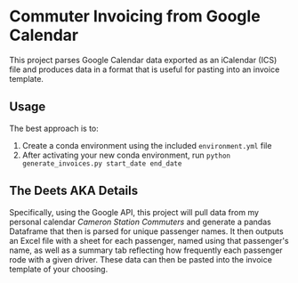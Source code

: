 # Commuter Invoicing from Google Calendar

This project parses Google Calendar data exported as an iCalendar (ICS) file and produces data in a format that is useful for pasting into an invoice template.

## Usage

The best approach is to:

1. Create a conda environment using the included `environment.yml` file
2. After activating your new conda environment, run `python generate_invoices.py start_date end_date`

## The Deets AKA Details

Specifically, using the Google API, this project will pull data
from my personal calendar *Cameron Station Commuters* and generate a pandas Dataframe
that then is parsed for unique passenger names. It then outputs an Excel file with a sheet for each
passenger, named using that passenger's name, as well as a summary tab reflecting how frequently each passenger rode with a given driver. These data can then be pasted into the invoice template
of your choosing. 